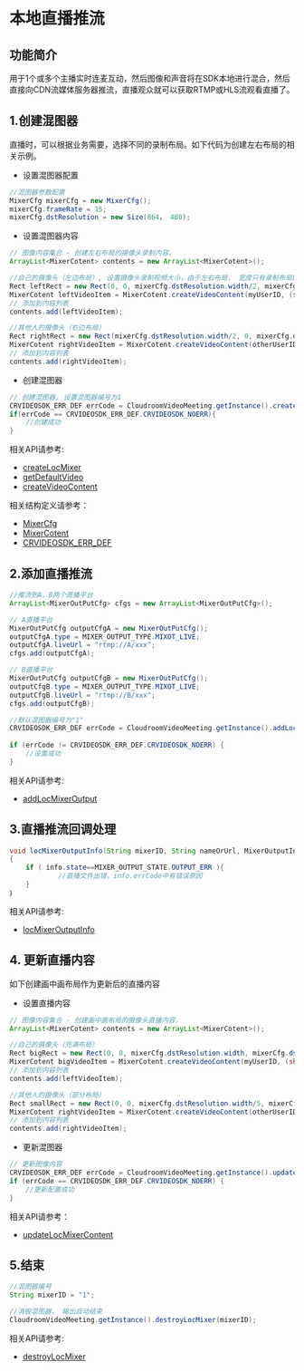 # 本地直播推流

## 功能简介

用于1个或多个主播实时连麦互动，然后图像和声音将在SDK本地进行混合，然后直接向CDN流媒体服务器推流，直播观众就可以获取RTMP或HLS流观看直播了。

<h2 id=CreateMixer>1.创建混图器</h2>

直播时，可以根据业务需要，选择不同的录制布局。如下代码为创建左右布局的相关示例。

+ 设置混图器配置

```  java
//混图器参数配置
MixerCfg mixerCfg = new MixerCfg();
mixerCfg.frameRate = 15;
mixerCfg.dstResolution = new Size(864， 480);
```

+ 设置混图器内容

```java
// 图像内容集合 - 创建左右布局的摄像头录制内容， 
ArrayList<MixerCotent> contents = new ArrayList<MixerCotent>();

//自己的摄像头（左边布局）, 设置摄像头录制视频大小，由于左右布局， 宽度只有录制布局的一半
Rect leftRect = new Rect(0, 0, mixerCfg.dstResolution.width/2, mixerCfg.dstResolution.height);
MixerCotent leftVideoItem = MixerCotent.createVideoContent(myUserID, (short)-1, leftRect);
// 添加到内容列表
contents.add(leftVideoItem);

//其他人的摄像头（右边布局）
Rect rightRect = new Rect(mixerCfg.dstResolution.width/2, 0, mixerCfg.dstResolution.width, mixerCfg.dstResolution.height);
MixerCotent rightVideoItem = MixerCotent.createVideoContent(otherUserID, (short)-1, rightRect);
// 添加到内容列表
contents.add(rightVideoItem);
```

+ 创建混图器

```java
// 创建混图器, 设置混图器编号为1
CRVIDEOSDK_ERR_DEF errCode = CloudroomVideoMeeting.getInstance().createLocMixer("1", mixerCfg, contents)；
if(errCode == CRVIDEOSDK_ERR_DEF.CRVIDEOSDK_NOERR){
    //创建成功
}
```

相关API请参考:
+ [createLocMixer](API.md#createLocMixer)
+ [getDefaultVideo](API.md#getDefaultVideo)
+ [createVideoContent](TypeDefinitions.md#createVideoContent)

相关结构定义请参考：
+ [MixerCfg](TypeDefinitions.md#MixerCfg)
+ [MixerCotent](TypeDefinitions.md#MixerCotent)
+ [CRVIDEOSDK_ERR_DEF](Constant.md#CRVIDEOSDK_ERR_DEF)

<h2 id=SetLiveOutput>2.添加直播推流</h2>

```  java
//推流到A，B两个直播平台
ArrayList<MixerOutPutCfg> cfgs = new ArrayList<MixerOutPutCfg>();

// A直播平台
MixerOutPutCfg outputCfgA = new MixerOutPutCfg();
outputCfgA.type = MIXER_OUTPUT_TYPE.MIXOT_LIVE;
outputCfgA.liveUrl = "rtmp://A/xxx";
cfgs.add(outputCfgA);

// B直播平台
MixerOutPutCfg outputCfgB = new MixerOutPutCfg();
outputCfgB.type = MIXER_OUTPUT_TYPE.MIXOT_LIVE;
outputCfgB.liveUrl = "rtmp://B/xxx";
cfgs.add(outputCfgB);

//默认混图器编号为"1"
CRVIDEOSDK_ERR_DEF errCode = CloudroomVideoMeeting.getInstance().addLocMixerOutput("1", cfgs)；
	
if (errCode != CRVIDEOSDK_ERR_DEF.CRVIDEOSDK_NOERR) {
    //设置成功
}
```

相关API请参考:
+ [addLocMixerOutput](API.md#addLocMixerOutput)


<h2 id=RecordingEvent>3.直播推流回调处理</h2>

``` java
void locMixerOutputInfo(String mixerID, String nameOrUrl, MixerOutputInfo info)
{
    if ( info.state==MIXER_OUTPUT_STATE.OUTPUT_ERR ){
            //直播文件出错，info.errCode中有错误原因
    }
｝
```

相关API请参考: 
+ [locMixerOutputInfo](API.md#locMixerOutputInfo)

<h2 id=UpdateVideoContent>4. 更新直播内容</h2>

如下创建画中画布局作为更新后的直播内容

+ 设置直播内容

```java
// 图像内容集合 - 创建画中画布局的摄像头直播内容， 
ArrayList<MixerCotent> contents = new ArrayList<MixerCotent>();

//自己的摄像头（充满布局）
Rect bigRect = new Rect(0, 0, mixerCfg.dstResolution.width, mixerCfg.dstResolution.height)
MixerCotent bigVideoItem = MixerCotent.createVideoContent(myUserID, (short)-1, bigRect);
// 添加到内容列表
contents.add(leftVideoItem);

//其他人的摄像头（部分布局）
Rect smallRect = new Rect(0, 0, mixerCfg.dstResolution.width/5, mixerCfg.dstResolution.height/5)
MixerCotent rightVideoItem = MixerCotent.createVideoContent(otherUserID, (short)-1, smallRect);
// 添加到内容列表
contents.add(rightVideoItem);
```

+ 更新混图器

```java
// 更新图像内容
CRVIDEOSDK_ERR_DEF errCode = CloudroomVideoMeeting.getInstance().updateLocMixerCotent("1", contents)；
if (errCode == CRVIDEOSDK_ERR_DEF.CRVIDEOSDK_NOERR) {
    //更新配置成功
}
```

相关API请参考：
* [updateLocMixerContent](API.md#updateLocMixerContent)

<h2 id=RecordingEnd>5.结束</h2>

```  java
//混图器编号
String mixerID = "1";

//消毁混图器， 输出自动结束
CloudroomVideoMeeting.getInstance().destroyLocMixer(mixerID);
```

相关API请参考:
* [destroyLocMixer](API.md#destroyLocMixer)
